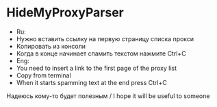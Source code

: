 # HideMyProxyParser

* Ru:
 * Нужно вставить ссылку на первую страницу списка прокси
 * Копировать из консоли
 * Когда в конце начинает спамить текстом нажмите Ctrl+C
* Eng:
 * You need to insert a link to the first page of the proxy list
 * Copy from terminal
 * When it starts spamming text at the end press Ctrl+C

Надеюсь кому-то будет полезным / I hope it will be useful to someone

